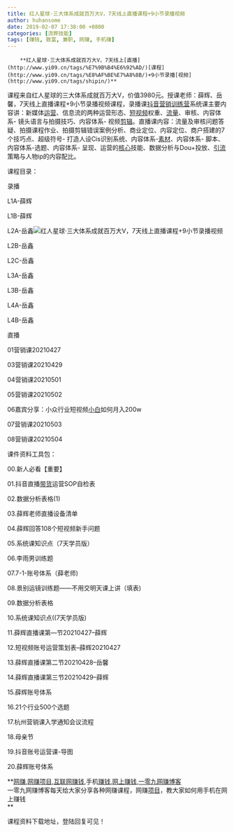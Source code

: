 ```yaml
---
title: 红人星球·三大体系成就百万大V，7天线上直播课程+9小节录播视频
author: huhansome
date: 2019-02-07 17:38:00 +0800
categories: [流弊技能]
tags: [赚钱, 致富, 兼职, 网赚, 手机赚]
---
```



        **红人星球·三大体系成就百万大V，7天线上[直播](http://www.yi09.cn/tags/%E7%9B%B4%E6%92%AD/)[课程](http://www.yi09.cn/tags/%E8%AF%BE%E7%A8%8B/)+9小节录播[视频](http://www.yi09.cn/tags/shipin/)**

课程来自红人星球的三大体系成就百万大V，价值3980元。授课老师：薛辉、岳馨，7天线上直播课程+9小节录播视频课程，录播课[抖音](http://www.yi09.cn/tags/%E6%8A%96%E9%9F%B3/)[营销](http://www.yi09.cn/tags/%E8%90%A5%E9%94%80/)[训练营](http://www.yi09.cn/tags/xunlianying/)系统课主要内容讲：新媒体[运营](http://www.yi09.cn/tags/%E8%BF%90%E8%90%A5/)、信息流的两种运营形态、[短视频](http://www.yi09.cn/tags/%E7%9F%AD%E8%A7%86%E9%A2%91/)权重、[流量](http://www.yi09.cn/tags/%E6%B5%81%E9%87%8F/)、审核、内容体系-
镜头语言与拍摄技巧、内容体系-
视频[剪辑](http://www.yi09.cn/tags/%E5%89%AA%E8%BE%91/)。直播课内容：流量及审核问题答疑、拍摄课程作业、拍摄剪辑错误案例分析、商业定位、内容定位、商户搭建的7个技巧点、超级符号-
打造人设Cis识别系统、内容体系-[素材](http://www.yi09.cn/tags/%E7%B4%A0%E6%9D%90/)、内容体系-
脚本、内容体系-选题、内容体系-
呈现、运营的[核心](http://www.yi09.cn/tags/hexin/)技能、数据分析与Dou+投放、[引流](http://www.yi09.cn/tags/%E5%BC%95%E6%B5%81/)策略与人物ip的内容配比。

课程目录：

录播

L1A-薛辉

L1B-薛辉

L2A-岳鑫![红人星球·三大体系成就百万大V，7天线上直播课程+9小节录播视频](http://www.yi09.cn/zb_users/upload/2021/07/20210711230618162601597814251.jpeg)

L2B-岳鑫

L2C-岳鑫

L3A-岳鑫

L3B-岳鑫

L4A-岳鑫

L4B-岳鑫

直播

01营销课20210427

03营销课20210429

04营销课20210501

05营销课20210502

06嘉宾分享：小众行业短视频[小白](http://www.yi09.cn/tags/%E5%B0%8F%E7%99%BD/)如何月入200w

07营销课20210503

08营销课20210504

课件资料工具包：

00.新人必看【重要】

01.抖音直播[带货](http://www.yi09.cn/tags/%E5%B8%A6%E8%B4%A7/)运营SOP自检表

02.数据分析表格(1)

03.薛辉老师直播设备清单

04.薛辉回答108个短视频新手问题

05.系统课知识点（7天学员版）

06.李雨男训练题

07.7-1-账号体系（薛老师)

08.景别运镜训练题——不用交明天课上讲（填表)

09.数据分析表格

10.系统课知识点((7天学员版)

11.薛辉直播课第—节20210427–薛辉

12.短视频账号运营策划表–薛辉20210427

13.薛辉直播课第二节20210428–岳馨

14.薛辉直播课第三节20210429–薛辉

15.薛辉账号体系

16.21个行业500个选题

17.杭州营销课入学通知会议流程

18.母亲节

19.抖音账号运营课-导图

20.薛辉账号体系

  

**[网赚](http://www.yi09.cn/tags/%E7%BD%91%E8%B5%9A/),[网赚项目](http://www.yi09.cn/tags/%E7%BD%91%E8%B5%9A%E9%A1%B9%E7%9B%AE/),[互联网赚钱](http://www.yi09.cn/tags/%E4%BA%92%E8%81%94%E7%BD%91%E8%B5%9A%E9%92%B1/),手机[赚钱](http://www.yi09.cn/tags/%E8%B5%9A%E9%92%B1/),[网上赚钱](http://www.yi09.cn/tags/%E7%BD%91%E4%B8%8A%E8%B5%9A%E9%92%B1/),[一零九网赚博客](http://www.yi09.cn/tags/%E4%B8%80%E9%9B%B6%E4%B9%9D%E7%BD%91%E8%B5%9A%E5%8D%9A%E5%AE%A2/)  
一零九网赚博客每天给大家分享各种网赚课程，网赚[项目](http://www.yi09.cn/tags/%E9%A1%B9%E7%9B%AE/)，教大家如何用手机在网上赚钱  
**  
  
  

课程资料下载地址，登陆回复可见！

